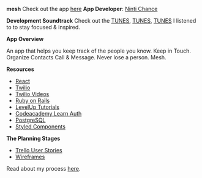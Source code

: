 **mesh**
Check out the app [here](https://mesh-contacts.herokuapp.com/login)
**App Developer**: 
[Ninti Chance](https://github.com/nintichance)

**Development Soundtrack**
Check out the [TUNES](https://soundcloud.com/samuelwunsche/sundayvibes/recommended), [TUNES](https://www.youtube.com/watch?v=_wYwnakoUmU&list=PL5pADFHuPadw7XAIw0rgb8LUeHAYWuiiO&index=1), [TUNES](https://www.youtube.com/watch?v=4wZx5tYE4-Q&list=PLwo18270sLnhD4xqoOJL_RONDZkxo1y8Y) I listened to to stay focused & inspired.

**App Overview**

An app that helps you keep track of the people you know. Keep in Touch. Organize Contacts
Call & Message. Never lose a person. Mesh.

**Resources**
* [React](https://facebook.github.io/react-native/docs/getting-started.html)
* [Twilio](https://www.twilio.com/docs/api)
* [Twilio Videos](https://www.youtube.com/watch?v=4BoATQjiF0Y&list=PLqrz4nXepkz63z1y4-oHfZHWy11gSoAn0&index=36)
* [Ruby on Rails](http://guides.rubyonrails.org/routing.html#inspecting-and-testing-routes)
* [LevelUp Tutorials](https://www.youtube.com/watch?v=OlVkYnVXPl0&t=97s)
* [Codeacademy Learn Auth](https://www.codecademy.com/learn/rails-auth)
* [PostgreSQL](http://www.postgresqltutorial.com/)
* [Styled Components](https://www.styled-components.com/)

**The Planning Stages**

* [Trello User Stories](https://trello.com/b/b0hldBaj/mesh)
* [Wireframes](https://www.figma.com/file/gEesuGIAcGWoEkjZCnxAgQcw/Mesh-Wireframes?node-id=7%3A0)

Read about my process [here](https://medium.com/@nintichance/building-out-twitter-like-app-307811a6e632). 